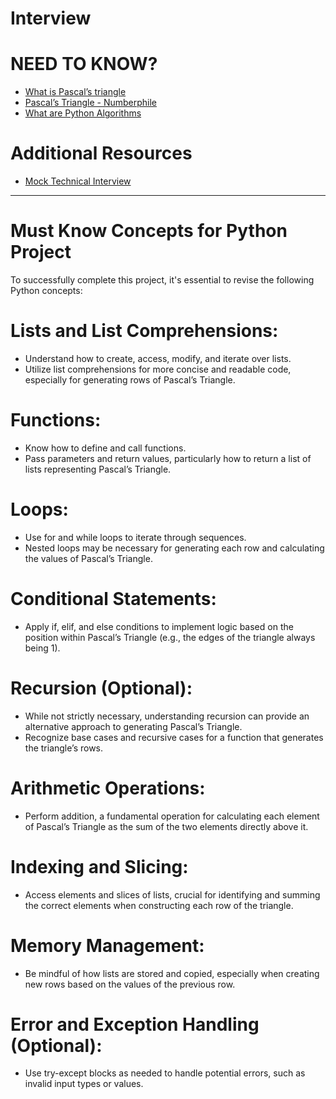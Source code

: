 # Interview

# NEED TO KNOW?

* [What is Pascal’s triangle](https://www.cuemath.com/algebra/pascals-triangle/)
* [Pascal’s Triangle - Numberphile](https://www.youtube.com/watch?feature=shared&v=0iMtlus-afo)
* [What are Python Algorithms](https://builtin.com/data-science/python-algorithms)

# Additional Resources
* [Mock Technical Interview](https://www.youtube.com/watch?v=1qw5ITr3k9E)

---

# Must Know Concepts for Python Project

To successfully complete this project, it's essential to revise the following Python concepts:

# Lists and List Comprehensions:

- Understand how to create, access, modify, and iterate over lists.
- Utilize list comprehensions for more concise and readable code, especially for generating rows of Pascal’s Triangle.



# Functions:

- Know how to define and call functions.
- Pass parameters and return values, particularly how to return a list of lists representing Pascal’s Triangle.


# Loops:

* Use for and while loops to iterate through sequences.
* Nested loops may be necessary for generating each row and calculating the values of Pascal’s Triangle.




# Conditional Statements:

* Apply if, elif, and else conditions to implement logic based on the position within Pascal’s Triangle (e.g., the edges of the triangle always being 1).



# Recursion (Optional):

- While not strictly necessary, understanding recursion can provide an alternative approach to generating Pascal’s Triangle.
- Recognize base cases and recursive cases for a function that generates the triangle’s rows.



# Arithmetic Operations:

- Perform addition, a fundamental operation for calculating each element of Pascal’s Triangle as the sum of the two elements directly above it.


# Indexing and Slicing:

- Access elements and slices of lists, crucial for identifying and summing the correct elements when constructing each row of the triangle.



# Memory Management:

- Be mindful of how lists are stored and copied, especially when creating new rows based on the values of the previous row.

# Error and Exception Handling (Optional):

* Use try-except blocks as needed to handle potential errors, such as invalid input types or values.


